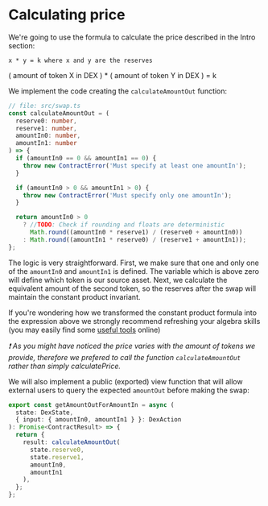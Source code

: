 # Calculating price

We're going to use the formula to calculate the price described in the Intro section:

```
x * y = k where x and y are the reserves
```

( amount of token X in DEX ) \* ( amount of token Y in DEX ) = k

We implement the code creating the `calculateAmountOut` function:

```ts
// file: src/swap.ts
const calculateAmountOut = (
  reserve0: number,
  reserve1: number,
  amountIn0: number,
  amountIn1: number
) => {
  if (amountIn0 == 0 && amountIn1 == 0) {
    throw new ContractError('Must specify at least one amountIn');
  }

  if (amountIn0 > 0 && amountIn1 > 0) {
    throw new ContractError('Must specify only one amountIn');
  }

  return amountIn0 > 0
    ? //TODO: Check if rounding and floats are deterministic
      Math.round((amountIn0 * reserve1) / (reserve0 + amountIn0))
    : Math.round((amountIn1 * reserve0) / (reserve1 + amountIn1));
};
```

The logic is very straightforward. First, we make sure that one and only one of the `amountIn0` and `amountIn1` is defined. The variable which is above zero will define which token is our source asset. Next, we calculate the equivalent amount of the second token, so the reserves after the swap will maintain the constant product invariant.

If you're wondering how we transformed the constant product formula into the expression above we strongly recommend refreshing your algebra skills (you may easily find some [useful tools](https://www.dreamstime.com/math-educational-game-children-counting-equations-mathematics-worksheet-animals-faces-math-educational-game-children-image115042566) online)

_❗ As you might have noticed the price varies with the amount of tokens we provide, therefore we prefered to call the function `calculateAmountOut` rather than simply calculatePrice._

We will also implement a public (exported) view function that will allow external users to query the expected `amountOut` before making the swap:

```ts
export const getAmountOutForAmountIn = async (
  state: DexState,
  { input: { amountIn0, amountIn1 } }: DexAction
): Promise<ContractResult> => {
  return {
    result: calculateAmountOut(
      state.reserve0,
      state.reserve1,
      amountIn0,
      amountIn1
    ),
  };
};
```
